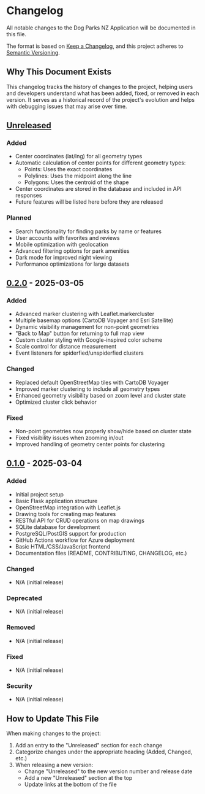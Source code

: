 # Changelog

All notable changes to the Dog Parks NZ Application will be documented in this file.

The format is based on [Keep a Changelog](https://keepachangelog.com/en/1.0.0/),
and this project adheres to [Semantic Versioning](https://semver.org/spec/v2.0.0.html).

## Why This Document Exists

This changelog tracks the history of changes to the project, helping users and developers understand what has been added, fixed, or removed in each version. It serves as a historical record of the project's evolution and helps with debugging issues that may arise over time.

## [Unreleased]

### Added
- Center coordinates (lat/lng) for all geometry types
- Automatic calculation of center points for different geometry types:
  - Points: Uses the exact coordinates
  - Polylines: Uses the midpoint along the line
  - Polygons: Uses the centroid of the shape
- Center coordinates are stored in the database and included in API responses
- Future features will be listed here before they are released

### Planned
- Search functionality for finding parks by name or features
- User accounts with favorites and reviews
- Mobile optimization with geolocation
- Advanced filtering options for park amenities
- Dark mode for improved night viewing
- Performance optimizations for large datasets

## [0.2.0] - 2025-03-05

### Added
- Advanced marker clustering with Leaflet.markercluster
- Multiple basemap options (CartoDB Voyager and Esri Satellite)
- Dynamic visibility management for non-point geometries
- "Back to Map" button for returning to full map view
- Custom cluster styling with Google-inspired color scheme
- Scale control for distance measurement
- Event listeners for spiderfied/unspiderfied clusters

### Changed
- Replaced default OpenStreetMap tiles with CartoDB Voyager
- Improved marker clustering to include all geometry types
- Enhanced geometry visibility based on zoom level and cluster state
- Optimized cluster click behavior

### Fixed
- Non-point geometries now properly show/hide based on cluster state
- Fixed visibility issues when zooming in/out
- Improved handling of geometry center points for clustering

## [0.1.0] - 2025-03-04

### Added
- Initial project setup
- Basic Flask application structure
- OpenStreetMap integration with Leaflet.js
- Drawing tools for creating map features
- RESTful API for CRUD operations on map drawings
- SQLite database for development
- PostgreSQL/PostGIS support for production
- GitHub Actions workflow for Azure deployment
- Basic HTML/CSS/JavaScript frontend
- Documentation files (README, CONTRIBUTING, CHANGELOG, etc.)

### Changed
- N/A (initial release)

### Deprecated
- N/A (initial release)

### Removed
- N/A (initial release)

### Fixed
- N/A (initial release)

### Security
- N/A (initial release)

## How to Update This File

When making changes to the project:

1. Add an entry to the "Unreleased" section for each change
2. Categorize changes under the appropriate heading (Added, Changed, etc.)
3. When releasing a new version:
   - Change "Unreleased" to the new version number and release date
   - Add a new "Unreleased" section at the top
   - Update links at the bottom of the file

[Unreleased]: https://github.com/yourusername/DogParksNZv2/compare/v0.2.0...HEAD
[0.2.0]: https://github.com/yourusername/DogParksNZv2/compare/v0.1.0...v0.2.0
[0.1.0]: https://github.com/yourusername/DogParksNZv2/releases/tag/v0.1.0
